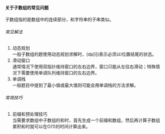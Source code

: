 #### 关于子数组的常见问题
子数组指的是数组中的连续部分，和字符串的子串类似。  
###### 常见解法
1. 动态规划  
一般子数组的题使用动态规划求解时，\(dp[i]\)表示必须以i位置结尾的状态。  
2. 滑动窗口  
通常情况下使用双指针维持窗口的左右边界，窗口只能从左往右滑动；特殊情况下需要使用单调队列维持窗口的左右边界。    
3. 单调栈  
一般题目中提到了最小值或最大值则可能会用单调栈的方法求解。  
###### 常用技巧
1. 前缀和预处理技巧  
当需要求数组中子数组的和时，首先生成一个前缀和数组，然后再计算子数组累积和时就可以在O(1)的时间计算出来。
